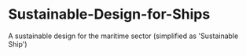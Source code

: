 # Sustainable-Design-for-Ships
A sustainable design for the maritime sector (simplified as 'Sustainable Ship')
